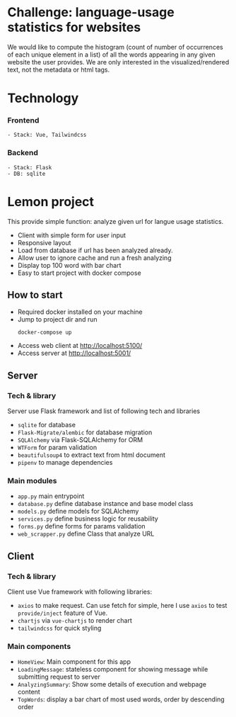 # Challenge: language-usage statistics for websites

We would like to compute the histogram (count of number of occurrences of each unique element in a list) of all the words appearing in any given website the user provides. We are only interested in the visualized/rendered text, not the metadata or html tags.

# Technology
### Frontend 
    - Stack: Vue, Tailwindcss

### Backend 
    - Stack: Flask
    - DB: sqlite

# Lemon project

This provide simple function: analyze given url for langue usage statistics.

- Client with simple form for user input
- Responsive layout
- Load from database if url has been analyzed already.
- Allow user to ignore cache and run a fresh analyzing
- Display top 100 word with bar chart
- Easy to start project with docker compose

## How to start

- Required docker installed on your machine
- Jump to project dir and run
  ```
  docker-compose up
  ```
- Access web client at [http://localhost:5100/](http://localhost:5100/)
- Access server at [http://localhost:5001/](http://localhost:5001/)

## Server

### Tech & library
Server use Flask framework and list of following tech and libraries

- `sqlite` for database
- `Flask-Migrate/alembic` for database migration
- `SQLAlchemy` via Flask-SQLAlchemy for ORM
- `WTForm` for param validation
- `beautifulsoup4` to extract text from html document
- `pipenv` to manage dependencies


### Main modules

- `app.py` main entrypoint
- `database.py` define database instance and base model class
- `models.py` define models for SQLAlchemy
- `services.py` define business logic for reusability
- `forms.py` define forms for params validation
- `web_scrapper.py` define Class that analyze URL

## Client

### Tech & library
Client use Vue framework with following libraries:

- `axios` to make request. Can use fetch for simple, here I use `axios` to test `provide/inject` feature of Vue.
- `chartjs` via `vue-chartjs` to render chart
- `tailwindcss` for quick styling

### Main components
- `HomeView`: Main component for this app
- `LoadingMessage`: stateless component for showing message while submitting request to server
- `AnalyzingSummary`: Show some details of execution and webpage content
- `TopWords`: display a bar chart of most used words, order by descending order
